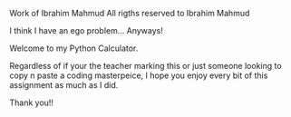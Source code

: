 Work of Ibrahim Mahmud
All rigths reserved to Ibrahim Mahmud

I think I have an ego problem...
Anyways!

Welcome to my Python Calculator.

Regardless of if your the teacher marking this or just someone looking to copy n paste a coding masterpeice, I hope you enjoy every bit of this assignment as much as I did.

Thank you!!